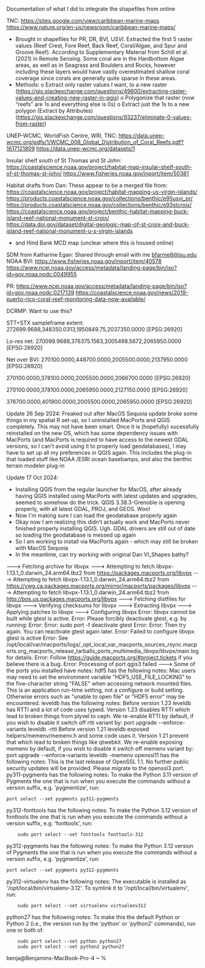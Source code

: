 Documentation of what I did to integrate the shapefiles from online

TNC:
https://sites.google.com/view/caribbean-marine-maps
https://www.nature.org/en-us/newsroom/caribbean-marine-maps/

-	Brought in shapefiles for PR, DR, BVI, USVI. Extracted the first 5 raster values (Reef Crest, Fore Reef, Back Reef, Coral/Algae, and Spur and Groove Reef). According to Supplementary Material from Schill et al. (2021) in Remote Sensing. Some coral are in the Hardbottom Algae areas, as well as in Seagrass and Boulders and Rocks, however including these layers would have vastly overestimated shallow coral coverage since corals are generally quite sparse in these areas.
-	Methods:
o	Extract only raster values I want, to a new raster (https://gis.stackexchange.com/questions/49800/extracting-raster-values-and-creating-new-raster-in-qgis)
o	Polygonize that raster (now “reefs” are 1s and everything else is 0s)
o	Extract just the 1s to a new polygon (Extract by Attributes) (https://gis.stackexchange.com/questions/93237/eliminate-0-values-from-raster)

UNEP-WCMC, WorldFish Centre, WRI, TNC:
https://data.unep-wcmc.org/pdfs/1/WCMC_008_Global_Distribution_of_Coral_Reefs.pdf?1617121809
https://data.unep-wcmc.org/datasets/1


Insular shelf south of St Thomas and St John:
https://coastalscience.noaa.gov/project/habitat-map-insular-shelf-south-of-st-thomas-st-john/
https://www.fisheries.noaa.gov/inport/item/50381


Habitat drafts from Dan:
These appear to be a merged file from:
https://coastalscience.noaa.gov/project/habitat-mapping-us-virgin-islands/
https://products.coastalscience.noaa.gov/collections/benthic/e95usvi_pr/
https://products.coastalscience.noaa.gov/collections/benthic/e93stcroix/
https://coastalscience.noaa.gov/project/benthic-habitat-mapping-buck-island-reef-national-monument-st-croix/
https://data.doi.gov/dataset/digital-geologic-map-of-st-croix-and-buck-island-reef-national-monument-u-s-virgin-islands
-	and Hind Bank MCD map (unclear where this is housed online)

SDM from Katharine Egan:
Shared through email with me bfarme8@lsu.edu
NOAA BVI:
https://www.fisheries.noaa.gov/inport/item/40578
https://www.ncei.noaa.gov/access/metadata/landing-page/bin/iso?id=gov.noaa.nodc:0049955

PR:
https://www.ncei.noaa.gov/access/metadata/landing-page/bin/iso?id=gov.noaa.nodc:0217139
https://coastalscience.noaa.gov/news/2019-puerto-rico-coral-reef-monitoring-data-now-available/


DCRMP:
Want to use this?


STT+STX sampleframe extent:
272699.9688,348350.0313,1950849.75,2037350.0000 [EPSG:26920]


Lo-res net:
270099.9688,376375.1563,2005498.5672,2065950.0000 [EPSG:26920]

Net over BVI:
270100.0000,448700.0000,2005500.0000,2137950.0000 [EPSG:26920]

270100.0000,378100.0000,2005500.0000,2066700.0000 [EPSG:26920]

270100.0000,378100.0000,2065950.0000,2127150.0000 [EPSG:26920]

376700.0000,401900.0000,2005500.0000,2065950.0000 [EPSG:26920]


Update 26 Sep 2024:
Freaked out after MacOS Sequoia update broke some things in my spatial R set-up, so I uninstalled MacPorts and QGIS completely.
This may not have been smart.
Once it is (hopefully) sucessfully reinstalled on the new OS, which has some dependency issues with MacPorts (and MacPorts is required
to have access to the newest GDAL versions, so I can't avoid using it to properly load geodatabases), I may have to set up all my preferences
in QGIS again. This includes the plug-in that loaded stuff like NOAA /ESRI ocean basebamps, and also the benthic terrain modeler plug-in

Update 17 Oct 2024:
- Installing QGIS from the regular launcher for MacOS, after already having QGIS installed using MacPorts with latest updates and upgrades, seemed to somehow do the trick. QGIS 3.38.3-Grenoble is opening properly, with all latest GDAL, PROJ, and GEOS. Woo!
- Now I'm making sure I can load the geodatabase properly again
- Okay now I am realizing this didn't actually work and MacPorts never finished properly installing QGIS. Ugh. GDAL drivers are still out of date so loading the geodatabase is messed up again
- So I am working to install via MacPorts again - which may still be broken with MacOS Sequoia
- In the meantime, can try working with original Dan VI_Shapes bathy?


--->  Fetching archive for libvpx
--->  Attempting to fetch libvpx-1.13.1_0.darwin_24.arm64.tbz2 from https://packages.macports.org/libvpx
--->  Attempting to fetch libvpx-1.13.1_0.darwin_24.arm64.tbz2 from https://ywg.ca.packages.macports.org/mirror/macports/packages/libvpx
--->  Attempting to fetch libvpx-1.13.1_0.darwin_24.arm64.tbz2 from http://bos.us.packages.macports.org/libvpx
--->  Fetching distfiles for libvpx
--->  Verifying checksums for libvpx
--->  Extracting libvpx
--->  Applying patches to libvpx
--->  Configuring libvpx
Error: libvpx cannot be built while gtest is active.
Error: Please forcibly deactivate gtest, e.g. by running:
Error: 
Error:     sudo port -f deactivate gtest
Error: 
Error: Then try again. You can reactivate gtest again later.
Error: Failed to configure libvpx: gtest is active
Error: See /opt/local/var/macports/logs/_opt_local_var_macports_sources_rsync.macports.org_macports_release_tarballs_ports_multimedia_libvpx/libvpx/main.log for details.
Error: Follow https://guide.macports.org/#project.tickets if you believe there
is a bug.
Error: Processing of port qgis3 failed
--->  Some of the ports you installed have notes:
  hdf5 has the following notes:
    Mac users may need to set the environment variable "HDF5_USE_FILE_LOCKING"
    to the five-character string "FALSE" when accessing network mounted files.
    This is an application run-time setting, not a configure or build setting.
    Otherwise errors such as "unable to open file" or "HDF5 error" may be
    encountered.
  leveldb has the following notes:
    Before version 1.23 leveldb has RTTI and a lot of code uses typeid. Version
    1.23 disables RTTI which lead to broken things from plyvel to ceph. We
    re-enable RTTI by default, if you wish to disable it switch off rtti variant
    by:
       port upgrade --enforce-variants leveldb -rtti
    Before version 1.21 leveldb exposed helpers/memenv/memenv.h and some code
    uses it. Version 1.21 prevent that which lead to broken things like
    qtwebkit. We re-enable exposing memenv by default, if you wish to disable it
    switch off memenv variant by:
       port upgrade --enforce-variants leveldb -memenv
  openssl11 has the following notes:
    This is the last release of OpenSSL 1.1. No further public security updates
    will be provided. Please migrate to the openssl3 port.
  py311-pygments has the following notes:
    To make the Python 3.11 version of Pygments the one that is run when you
    execute the commands without a version suffix, e.g. 'pygmentize', run:
    
    port select --set pygments py311-pygments
  py312-fonttools has the following notes:
    To make the Python 3.12 version of fonttools the one that is run when you
    execute the commands without a version suffix, e.g. 'fonttools', run:
    
        sudo port select --set fonttools fonttools-312
  py312-pygments has the following notes:
    To make the Python 3.12 version of Pygments the one that is run when you
    execute the commands without a version suffix, e.g. 'pygmentize', run:
    
    port select --set pygments py312-pygments
  py312-virtualenv has the following notes:
    The executable is installed as '/opt/local/bin/virtualenv-3.12'. To symlink
    it to '/opt/local/bin/virtualenv', run:
    
        sudo port select --set virtualenv virtualenv312
  python27 has the following notes:
    To make this the default Python or Python 2 (i.e., the version run by the
    'python' or 'python2' commands), run one or both of:
    
        sudo port select --set python python27
        sudo port select --set python2 python27
benja@Benjamins-MacBook-Pro-4 ~ % 

